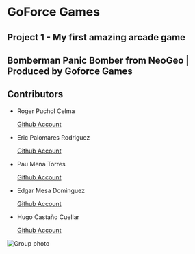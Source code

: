<body {background-color: black;}> <link rel="stylesheet" type="text/css" href="path/to/custom.css">


# GoForce Games
## Project 1 - My first amazing arcade game

## **Bomberman Panic Bomber from NeoGeo | Produced by Goforce Games**

## **Contributors**
* Roger Puchol Celma

  [Github Account](https://github.com/Ropuce)

* Eric Palomares Rodriguez

  [Github Account](https://github.com/errico6)

* Pau Mena Torres

  [Github Account](https://github.com/PauMenaTorres)

* Edgar Mesa Dominguez 

  [Github Account](https://github.com/edgarmd1)

* Hugo Castaño Cuellar

  [Github Account](https://github.com/HentSenp)

![Group photo](https://user-images.githubusercontent.com/117993994/222914726-9e7c26ed-b7f6-4290-9ac0-73f24d94d440.png)
